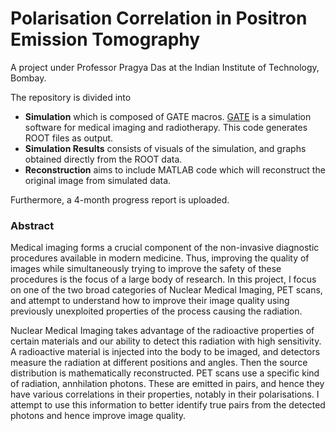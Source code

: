 # Polarisation Correlation in Positron Emission Tomography

A project under Professor Pragya Das at the Indian Institute of Technology, Bombay.

The repository is divided into 
- **Simulation** which is composed of GATE macros. [GATE](https://gate.uca.fr/#/admin) is a simulation software for medical imaging and radiotherapy. This code generates ROOT files as output.
- **Simulation Results** consists of visuals of the simulation, and graphs obtained directly from the ROOT data.
- **Reconstruction** aims to include MATLAB code which will reconstruct the original image from simulated data.

Furthermore, a 4-month progress report is uploaded.

### Abstract

Medical imaging forms a crucial component of the non-invasive diagnostic procedures available in modern medicine. Thus, improving the quality of images while simultaneously trying to improve the safety of these procedures is the focus of a large body of research. In this project, I focus on one of the two broad categories of Nuclear Medical Imaging, PET scans, and attempt to understand how to improve their image quality using previously unexploited properties of the process causing the radiation.

Nuclear Medical Imaging takes advantage of the radioactive properties of certain materials and our ability to detect this radiation with high sensitivity. A radioactive material is injected into the body to be imaged, and detectors measure the radiation at different positions and angles. Then the source distribution is mathematically reconstructed. PET scans use a specific kind of radiation, annhilation photons. These are emitted in pairs, and hence they have various correlations in their properties, notably in their polarisations. I attempt to use this information to better identify true pairs from the detected photons and hence improve image quality.
